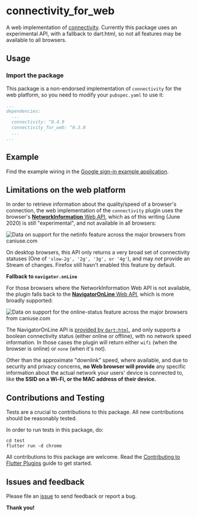 # connectivity_for_web

A web implementation of [connectivity](https://pub.dev/connectivity/connectivity). Currently this package uses an experimental API, with a fallback to dart:html, so not all features may be available to all browsers.

## Usage

### Import the package

This package is a non-endorsed implementation of `connectivity` for the web platform, so you need to modify your `pubspec.yaml` to use it:

```yaml
...
dependencies:
  ...
  connectivity: ^0.4.9
  connectivity_for_web: ^0.3.0
  ...
...
```

## Example

Find the example wiring in the [Google sign-in example application](https://github.com/ditman/plugins/blob/connectivity-web/packages/connectivity/connectivity/example/lib/main.dart).

## Limitations on the web platform

In order to retrieve information about the quality/speed of a browser's connection, the web implementation of the `connectivity` plugin uses the browser's [**NetworkInformation** Web API](https://developer.mozilla.org/en-US/docs/Web/API/NetworkInformation), which as of this writing (June 2020) is still "experimental", and not available in all browsers:

![Data on support for the netinfo feature across the major browsers from caniuse.com](https://caniuse.bitsofco.de/image/netinfo.png)

On desktop browsers, this API only returns a very broad set of connectivity statuses (One of `'slow-2g', '2g', '3g', or '4g'`), and may *not* provide an Stream of changes. Firefox still hasn't enabled this feature by default.

**Fallback to `navigator.onLine`**

For those browsers where the NetworkInformation Web API is not available, the plugin falls back to the [**NavigatorOnLine** Web API](https://developer.mozilla.org/en-US/docs/Web/API/NavigatorOnLine), which is more broadly supported: 

![Data on support for the online-status feature across the major browsers from caniuse.com](https://caniuse.bitsofco.de/image/online-status.png)


The NavigatorOnLine API is [provided by `dart:html`](https://api.dart.dev/stable/2.7.2/dart-html/Navigator/onLine.html), and only supports a boolean connectivity status (either online or offline), with no network speed information. In those cases the plugin will return either `wifi` (when the browser is online) or `none` (when it's not).

Other than the approximate "downlink" speed, where available, and due to security and privacy concerns, **no Web browser will provide** any specific information about the actual network your users' device is connected to, like **the SSID on a Wi-Fi, or the MAC address of their device.**

## Contributions and Testing

Tests are a crucial to contributions to this package. All new contributions should be reasonably tested.

In order to run tests in this package, do:

```
cd test
flutter run -d chrome
```

All contributions to this package are welcome. Read the [Contributing to Flutter Plugins](https://github.com/flutter/plugins/blob/master/CONTRIBUTING.md) guide to get started.

## Issues and feedback

Please file an [issue](https://github.com/ditman/plugins/issues/new)
to send feedback or report a bug.

**Thank you!**
